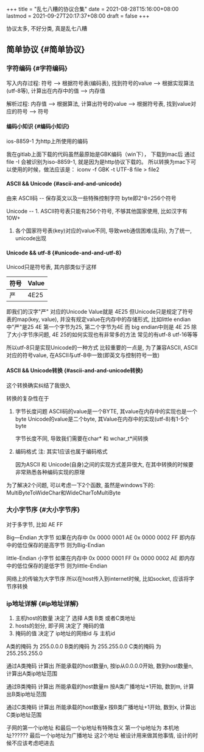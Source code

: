 +++
title = "乱七八糟的协议合集"
date = 2021-08-28T15:16:00+08:00
lastmod = 2021-09-27T20:17:37+08:00
draft = false
+++

协议太多, 不好分类, 真是乱七八糟

<!--more-->


## 简单协议 {#简单协议}


### 字符编码 {#字符编码}

写入内存过程:
符号  --> 根据符号表(编码表), 找到符号的value  --> 根据实现算法(utf-8等), 计算出在内存中的值  --> 内存值

解析过程:
内存值 --> 根据算法, 计算出符号的value  --> 根据符号表, 找到value对应的符号 --> 符号


#### 编码小知识 {#编码小知识}

ios-8859-1 为http上所使用的编码

我在gitlab上面下载的代码虽然最原始是GBK编码（win下），
下载到mac后 通过file -I 会被识别为iso-8859-1, 就是因为是http协议下载的。
所以转换为mac下可以使用的时候，做法应该是：
iconv -f GBK -t UTF-8  file > file2


#### ASCII && Unicode {#ascii-and-and-unicode}

由来
ASCII码 -- 保存英文以及一些特殊控制字符 byte即2^8=256个符号

Unicode -- 1. ASCII符号表只能有256个符号, 不够其他国家使用, 比如汉字有10W+

1.  各个国家符号表(key)对应的value不同, 导致web通信困难(乱码), 为了统一, unicode出现


#### Unicode && utf-8 {#unicode-and-and-utf-8}

Unicod只是符号表, 其内部类似于这样

| 符号 | Value |
|----|-------|
| 严 | 4E25  |

即我们的汉字"严" 对应的Unicode Value就是 4E25
但Unicode只是规定了符号表的map(key, value),
并没有规定value在内存中的存储形式,
比如little endian中"严"是25 4E 第一个字节为25, 第二个字节为4E
而  big    endian中则是  4E 25
除了大小字节序问题, 4E 25的如何实现也有非常多的方法
常见的有utf-8  utf-16等等

所以utf-8只是实现Unicode的一种方式
比较重要的一点是, 为了兼容ASCII,
ASCII对应的符号value, 在ASCII与utf-8中一致(即英文与控制符号一致)


#### ASCII && Unicode转换 {#ascii-and-and-unicode转换}

这个转换确实纠结了我很久

转换的复杂性在于

1.  字节长度问题
    ASCII码的value是一个BYTE, 其value在内存中的实现也是一个byte
    Unicode的value是二个byte, 其Value在内存中的实现(utf-8)有1-5个byte

    字节长度不同, 导致我们需要在char\* 和 wchar\_t\*间转换
2.  编码格式
    注: 其实1应该也属于编码格式

    因为ASCII 和 Unicode(自身)之间的实现方式差异很大, 在其中转换的时候要非常熟悉各种编码实现的原理

为了解决2个问题, 可以考虑一下2个函数, 虽然是windows下的:
MultiByteToWideChar和WideCharToMultiByte


### 大小字节序 {#大小字节序}

对于多字节, 比如 AE FF

Big—Endian 大字节
如果在内存中
0x 0000 0001 AE
0x 0000 0002 FF
即内存中的低位保存的是高字节 则为Big-Endian

little-Endian 小字节
如果在内存中
0x 0000 0001 FF
0x 0000 0002 AE
即内存中的低位保存的是低字节 则为little-Endian

网络上的传输为大字节序
所以在host传入到internet时候, 比如socket, 应该将字节序转换


### ip地址详解 {#ip地址详解}

1.  主机host的数量        决定了    选择 A类 B类 或者C类地址
2.  hosts的划分, 即子网   决定了    掩码的值
3.  掩码的值              决定了    ip地址的网络id 与 主机id

A类的掩码 为 255.0.0.0
B类的掩码 为 255.255.0.0
C类的掩码 为 255.255.255.0

通过A类掩码 计算出 所能承载的host数量n,
		   按ip从0.0.0.0开始, 数到host数量n, 计算出A类ip地址范围

通过B类掩码 计算出 所能承载的host数量m
		   按A类广播地址+1开始, 数到m, 计算出B类ip地址范围

通过C类掩码 计算出 所能承载的host数量x
		   按B类广播地址+1开始, 数到x, 计算出C类ip地址范围

子网的第一个ip地址 和最后一个ip地址有特殊含义
第一个ip地址为  本机地址??????
最后一个ip地址为广播地址
这2个地址 被设计用来做其他事情, 设计的时候不应该考虑吧进去
